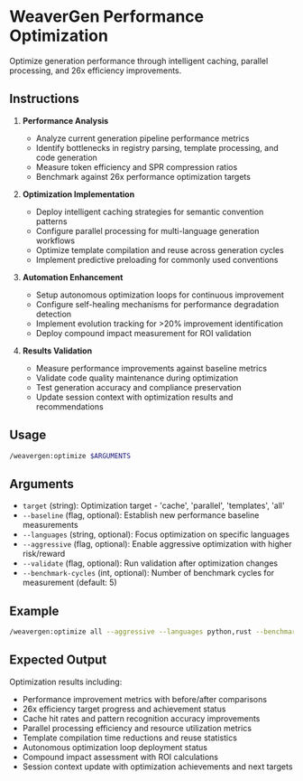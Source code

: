 # WeaverGen Performance Optimization

Optimize generation performance through intelligent caching, parallel processing, and 26x efficiency improvements.

## Instructions

1. **Performance Analysis**
   - Analyze current generation pipeline performance metrics
   - Identify bottlenecks in registry parsing, template processing, and code generation
   - Measure token efficiency and SPR compression ratios
   - Benchmark against 26x performance optimization targets

2. **Optimization Implementation**
   - Deploy intelligent caching strategies for semantic convention patterns
   - Configure parallel processing for multi-language generation workflows
   - Optimize template compilation and reuse across generation cycles
   - Implement predictive preloading for commonly used conventions

3. **Automation Enhancement**
   - Setup autonomous optimization loops for continuous improvement
   - Configure self-healing mechanisms for performance degradation detection
   - Implement evolution tracking for >20% improvement identification
   - Deploy compound impact measurement for ROI validation

4. **Results Validation**
   - Measure performance improvements against baseline metrics
   - Validate code quality maintenance during optimization
   - Test generation accuracy and compliance preservation
   - Update session context with optimization results and recommendations

## Usage

```bash
/weavergen:optimize $ARGUMENTS
```

## Arguments

- `target` (string): Optimization target - 'cache', 'parallel', 'templates', 'all'
- `--baseline` (flag, optional): Establish new performance baseline measurements
- `--languages` (string, optional): Focus optimization on specific languages
- `--aggressive` (flag, optional): Enable aggressive optimization with higher risk/reward
- `--validate` (flag, optional): Run validation after optimization changes
- `--benchmark-cycles` (int, optional): Number of benchmark cycles for measurement (default: 5)

## Example

```bash
/weavergen:optimize all --aggressive --languages python,rust --benchmark-cycles 10
```

## Expected Output

Optimization results including:
- Performance improvement metrics with before/after comparisons
- 26x efficiency target progress and achievement status
- Cache hit rates and pattern recognition accuracy improvements
- Parallel processing efficiency and resource utilization metrics
- Template compilation time reductions and reuse statistics
- Autonomous optimization loop deployment status
- Compound impact assessment with ROI calculations
- Session context update with optimization achievements and next targets